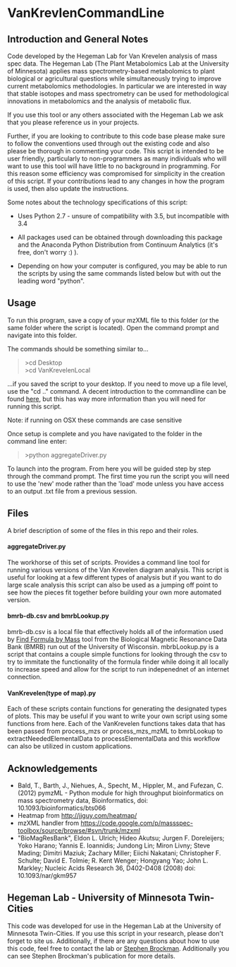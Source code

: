 # VanKrevlenCommandLine

## Introduction and General Notes
Code developed by the Hegeman Lab for Van Krevelen analysis of mass spec data. The Hegeman Lab (The Plant Metabolomics Lab at the University of Minnesota) applies mass spectrometry-based metabolomics to plant biological or agricultural questions while simultaneously trying to improve current metabolomics methodologies. In particular we are interested in way that stable isotopes and mass spectrometry can be used for methodological innovations in metabolomics and the analysis of metabolic flux.

If you use this tool or any others associated with the Hegeman Lab we ask that you please reference us in your projects.

Further, if you are looking to contribute to this code base please make sure to follow the conventions used through out the existing code and also please be thorough in commenting your code. This script is intended to be user friendly, particularly to non-programmers as many individuals who will want to use this tool will have little to no background in programming. For this reason some efficiency was compromised for simplicity in the creation of this script. If your contributions lead to any changes in how the program is used, then also update the instructions.

Some notes about the technology specifications of this script: 	

* Uses Python 2.7 - unsure of compatibility with 3.5, but incompatible with 3.4

* All packages used can be obtained through downloading this package and the Anaconda Python Distribution from Continuum Analytics (it's free, don't worry :) ).

* Depending on how your computer is configured, you may be able to run the scripts by using the same commands listed below but with out the leading word "python".

## Usage
To run this program, save a copy of your mzXML file to this folder (or the same folder where the script is located). Open the command prompt and navigate into this folder. 

The commands should be something similar to...
> \>cd Desktop	
> \>cd VanKrevelenLocal	

...if you saved the script to your desktop. If you need to move up a file level, use the "cd .." command.
A decent introduction to the commandline can be found [here](http://lifehacker.com/5633909/who-needs-a-mouse-learn-to-use-the-command-line-for-almost-anything), but this has way more information than you will need for running this script.
	
Note: if running on OSX these commands are case sensitive

Once setup is complete and you have navigated to the folder in the command line enter:

> \>python aggregateDriver.py

To launch into the program. From here you will be guided step by step through the command prompt. The first time you run the script you will need to use the 'new' mode rather than the 'load' mode unless you have access to an output .txt file from a previous session.

## Files
A brief description of some of the files in this repo and their roles. 

#### aggregateDriver.py
The workhorse of this set of scripts. Provides a command line tool for running various versions of the Van Krevelen diagram analysis. This script is useful for looking at a few different types of analysis but if you want to do large scale analysis this script can also be used as a jumping off point to see how the pieces fit together before building your own more automated version. 

#### bmrb-db.csv and bmrbLookup.py
bmrb-db.csv is a local file that effectively holds all of the information used by [Find Formula by Mass](http://bmrb.wisc.edu/metabolomics/mass_query.php) tool from the Biological Magnetic Resonance Data Bank (BMRB) run out of the University of Wisconsin. mbrbLookup.py is  a script that contains a couple simple functions for looking through the csv to try to immitate the functionality of the formula finder while doing it all locally to increase speed and allow for the script to run indepenednet of an internet connection. 

#### VanKrevelen(type of map).py
Each of these scripts contain functions for generating the designated types of plots. This may be useful if you want to write your own script using some functions from here. Each of the VanKrevelen functions takes data that has been passed from process_mzs or process_mzs_mzML to bmrbLookup to extractNeededElementalData to processElementalData and this workflow can also be utilized in custom applications. 

## Acknowledgements
* Bald, T., Barth, J., Niehues, A., Specht, M., Hippler, M., and Fufezan, C. (2012) pymzML - Python module for high throughput bioinformatics on mass spectrometry data, Bioinformatics, doi: 10.1093/bioinformatics/bts066
* Heatmap from http://jjguy.com/heatmap/
* mzXML handler from https://code.google.com/p/massspec-toolbox/source/browse/#svn/trunk/mzxml
* "BioMagResBank", Eldon L. Ulrich; Hideo Akutsu; Jurgen F. Doreleijers; Yoko Harano; Yannis E. Ioannidis; Jundong Lin; Miron Livny; Steve Mading; Dimitri Maziuk; Zachary Miller; Eiichi Nakatani; Christopher F. Schulte; David E. Tolmie; R. Kent Wenger; Hongyang Yao; John L. Markley; Nucleic Acids Research 36, D402-D408 (2008) doi: 10.1093/nar/gkm957 


## Hegeman Lab - University of Minnesota Twin-Cities
This code was developed for use in the Hegeman Lab at the University of Minnesota Twin-Cities. If you use this script in your research, please don't forget to site us. Additionally, if there are any questions about how to use this code, feel free to contact the lab or [Stephen Brockman](brock197@umn.edu). Additionally you can see Stephen Brockman's publication for more details.  

